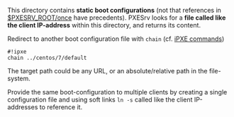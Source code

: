 This directory contains **static boot configurations** (not that
references in [$PXESRV_ROOT/once](../once) have precedents). PXESrv
looks for a **file called like the client IP-address** within this
directory, and returns its content.


Redirect to another boot configuration file with `chain`
(cf. [iPXE commands](http://ipxe.org/cmd))

```
#!ipxe
chain ../centos/7/default
```

The target path could be any URL, or an absolute/relative path in
the file-system.

Provide the same boot-configuration to multiple clients by creating
a single configuration file and using soft links `ln -s` called like
the client IP-addresses to reference it.
